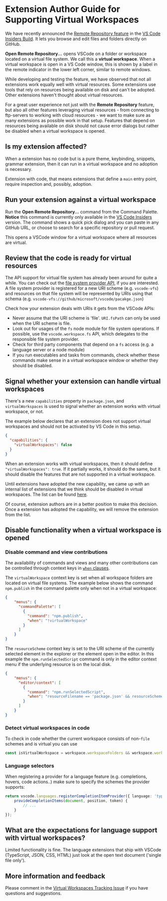 # Extension Author Guide for Supporting Virtual Workspaces

We have recently announced the [Remote Repository feature](https://code.visualstudio.com/updates/v1_56#_remote-repositories-remotehub) in the [VS Code Insiders Build](https://code.visualstudio.com/insiders). It lets you browse and edit files and folders directly on GitHub.

**Open Remote Repository...** opens VSCode on a folder or workspace located on a virtual file system. We call this a __virtual workspace__.  When a virtual workspace is open in a VS Code window, this is shown by a label in the remote indicator in the lower left corner, similar to remote windows. 

While developing and testing the feature, we have observed that not all extensions work equally well with virtual resources. Some extensions use tools that rely on resources being available on disk and can't be adopted. Other extensions haven't thought about virtual resources.

For a great user experience not just with the __Remote Repository__ feature, but also all other features leveraging virtual resources - from connecting to ftp-servers to working with cloud resources - we want to make sure as many extensions as possible work in that setup. Features that depend on resources being available on disk should not cause error dialogs but rather be disabled when a virtual workspace is opened.

## Is my extension affected?

When a extension has no code but is a pure theme, keybinding, snippets, grammar extension, then it can run in a virtual workspace and no adoption is necessary.

Extension with code, that means extensions that define a `main` entry point, require inspection and, possibly, adoption.

## Run your extension against a virtual workspace

Run the **Open Remote Repository...** command from the Command Palette. **Notice** this command is currently only available in the [VS Code Insiders](https://code.visualstudio.com/insiders/) version. The command shows a quick pick dialog and you can paste in any GitHub URL, or choose to search for a specific repository or pull request.

This opens a VSCode window for a virtual workspace where all resources are virtual. 

## Review that the code is ready for virtual resources

The API support for virtual file system has already been around for quite a while. You can check out the [file system provider API](https://github.com/microsoft/vscode/blob/dc8bd9cd7e5231745549ac6218266c63271f48cd/src/vs/vscode.d.ts#L7038), if you are interested. A file system provider is registered for a new URI scheme (e.g. `vscode-vfs`) and resources on that file system will be represented by URIs using that schema (e.g. `vscode-vfs://github/microsoft/vscode/pacakge.json`)

Check how your extension deals with URIs it gets from the VSCode APIs:

- Never assume that the URI scheme is 'file'. `URI.fsPath` can only be used when the URI scheme is file.
- Look out for usages of the `fs` node module for file system operations. If possible, use the `vscode.workspace.fs` API, which delegates to the responsible file system provider.
- Check for third party components that depend on a `fs` access (e.g. a language server or a node module)
- If you run executables and tasks from commands, check whether these commands make sense in a virtual workspace window or whether they should be disabled.

## Signal whether your extension can handle virtual workspaces

There's a new `capabilities` property in `package.json`, and `virtualWorkspaces` is used  to signal whether an extension works with virtual workspace, or not.

The example below declares that an extension does not support virtual workspaces and should not be activated by VS Code in this setup.
```json
{
  "capabilities": {
    "virtualWorkspaces": false
  }
}
```

When an extension works with virtual workspaces, then it should define `"virtualWorkspaces": true`. If it partially works, it should do the same, but it should disable the features that are not supported in a virtual workspace. 

Until extensions have adopted the new capability, we came up with an internal list of extensions that we think should be disabled in virtual workspaces. 
The list can be found [here](https://github.com/microsoft/vscode/issues/122836). 

Of course, extension authors are in a better position to make this decision. Once a extension has adopted the capability, we will remove the extension from the list.

## Disable functionality when a virtual workspace is opened

### Disable command and view contributions

The availability of commands and views and many other contributions can be controlled through context keys in [`when` clauses](https://code.visualstudio.com/api/references/when-clause-contexts).

The `virtualWorkspace` context key is set when all workspace folders are located on virtual file systems. The example below shows the command `npm.publish` in the command palette only when not in a virtual workspace:
```json
{
    "menus": {
      "commandPalette": [
        {
          "command": "npm.publish",
          "when": "!virtualWorkspace"
        }
      ]
    }
}
```

The `resourceScheme` context key is set to the URI scheme of the currently selected element in the explorer or the element open in the editor. 
In this example the `npm.runSelectedScript` command is only in the editor context menu if the underlying resource is on the local disk.
```json
{
    "menus": {
      "editor/context": [
        {
          "command": "npm.runSelectedScript",
          "when": "resourceFilename == 'package.json' && resourceScheme == file"
        }
      ]
    }
}
```

### Detect virtual workspaces in code

To check in code whether the current workspace consists of non-`file` schemes and is virtual you can use

```ts
const isVirtualWorkspace = workspace.workspaceFolders && workspace.workspaceFolders.every(f => f.uri.scheme !== 'file');
```

### Language selectors 

When registering a provider for a language feature (e.g. completions, hovers, code actions..) make sure to specify the schemes the provider supports:

```ts
return vscode.languages.registerCompletionItemProvider({ language: 'typescript', scheme: 'file' }, {
	provideCompletionItems(document, position, token) {
		// ...
	}
});
```

## What are the expectations for language support with virtual workspaces?

Limited functionality is fine. The language extensions that ship with VSCode (TypeScript, JSON, CSS, HTML) just look at the open text document ('single file only').


## More information and feedback

Please comment in the [Virtual Workspaces Tracking Issue](https://github.com/microsoft/vscode/issues/123115) if you have questions and suggestions.